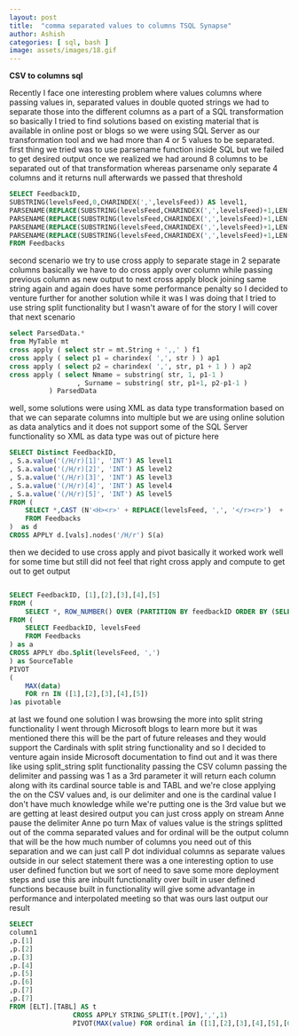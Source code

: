 ```yaml
---
layout: post
title:  "comma separated values to columns TSQL Synapse"
author: Ashish
categories: [ sql, bash ]
image: assets/images/18.gif
---
```


**CSV to columns sql**


Recently I face one interesting problem where values columns where passing values in, separated values in double quoted strings we had to separate those into the different columns as a part of a SQL transformation so basically  I tried to find solutions based on existing material that is available in online post or blogs so we were using SQL Server as our transformation tool and we had more than 4 or 5 values to be separated. first thing we tried was to use parsename function inside SQL but we failed to get desired output once we realized we had around 8 columns to be separated out of that transformation whereas parsename only separate 4 columns and it returns null afterwards we passed that threshold

~~~sql 
SELECT FeedbackID,
SUBSTRING(levelsFeed,0,CHARINDEX(',',levelsFeed)) AS level1,
PARSENAME(REPLACE(SUBSTRING(levelsFeed,CHARINDEX(',',levelsFeed)+1,LEN(levelsFeed)),',','.'),4) AS level2,
PARSENAME(REPLACE(SUBSTRING(levelsFeed,CHARINDEX(',',levelsFeed)+1,LEN(levelsFeed)),',','.'),3) AS level3,
PARSENAME(REPLACE(SUBSTRING(levelsFeed,CHARINDEX(',',levelsFeed)+1,LEN(levelsFeed)),',','.'),2) AS level4,
PARSENAME(REPLACE(SUBSTRING(levelsFeed,CHARINDEX(',',levelsFeed)+1,LEN(levelsFeed)),',','.'),1) AS level5
FROM Feedbacks
~~~


second scenario we try to use cross apply to separate stage in 2 separate columns basically we have to do cross apply over column while passing previous column as new output to next cross apply block joining same string again and again does have some performance penalty so I decided to venture further for another solution while it was I was doing that I tried to use string split functionality but I wasn't aware of for the story I will cover that next scenario

~~~sql 
select ParsedData.* 
from MyTable mt
cross apply ( select str = mt.String + ',,' ) f1
cross apply ( select p1 = charindex( ',', str ) ) ap1
cross apply ( select p2 = charindex( ',', str, p1 + 1 ) ) ap2
cross apply ( select Nmame = substring( str, 1, p1-1 )                   
                 , Surname = substring( str, p1+1, p2-p1-1 )
          ) ParsedData
~~~		  
		  
well, some solutions were using XML as data type transformation based on that we can separate columns into multiple but we are using online solution as data analytics and it does not support some of the SQL Server functionality so XML as data type was out of picture here


~~~sql 
SELECT Distinct FeedbackID, 
, S.a.value('(/H/r)[1]', 'INT') AS level1
, S.a.value('(/H/r)[2]', 'INT') AS level2
, S.a.value('(/H/r)[3]', 'INT') AS level3
, S.a.value('(/H/r)[4]', 'INT') AS level4
, S.a.value('(/H/r)[5]', 'INT') AS level5
FROM (            
    SELECT *,CAST (N'<H><r>' + REPLACE(levelsFeed, ',', '</r><r>')  + '</r> </H>' AS XML) AS [vals]
    FROM Feedbacks 
)  as d
CROSS APPLY d.[vals].nodes('/H/r') S(a)
~~~

then we decided to use cross apply and pivot basically it worked work well for some time but still did not feel that right cross apply and compute to get out to get output

~~~sql 

SELECT FeedbackID, [1],[2],[3],[4],[5]
FROM (
    SELECT *, ROW_NUMBER() OVER (PARTITION BY feedbackID ORDER BY (SELECT  null)) as rn 
FROM (
    SELECT FeedbackID, levelsFeed
    FROM Feedbacks 
) as a
CROSS APPLY dbo.Split(levelsFeed, ',')
) as SourceTable
PIVOT
(
    MAX(data)
    FOR rn IN ([1],[2],[3],[4],[5])
)as pivotable

~~~

at last we found one solution I was browsing the more into split string functionality I went through Microsoft blogs to learn more but it was mentioned there this will be the part of future releases and they would  support the Cardinals with split string functionality and so I decided to venture again inside Microsoft documentation to find out and it was there like using split_string split functionality passing the CSV column passing the delimiter and passing was 1 as a 3rd parameter it will return each column along with its cardinal source table is and TABL and we're close applying the on the CSV values and, is our delimiter and one is the cardinal value I don't have much knowledge while we're putting one is the 3rd value but we are getting at least desired output you can just cross apply on stream Anne pause the delimiter Anne po turn Max of values value is the strings splitted out of the comma separated values and for ordinal will be the output column that will be the how much number of columns you need out of this separation and we can just call P dot individual columns as separate values outside in our select statement there was a one interesting option to use user defined function but we sort of need to save some more deployment steps and use this are inbuilt functionality over built in user defined functions because built in functionality will give some advantage in performance and interpolated meeting so that was ours last output our result


~~~sql 
SELECT 
column1
,p.[1]
,p.[2]
,p.[3]
,p.[4]
,p.[5]
,p.[6]
,p.[7]
,p.[7]
FROM [ELT].[TABL] AS t
                CROSS APPLY STRING_SPLIT(t.[POV],',',1)
                PIVOT(MAX(value) FOR ordinal in ([1],[2],[3],[4],[5],[6],[7],[8])) P

~~~
